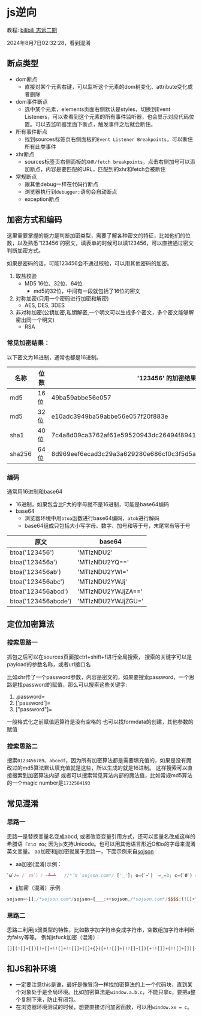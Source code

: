 # js逆向
教程: [bilibili 志远二期](https://www.bilibili.com/video/BV1Kh411r7uR)

2024年8月7日02:32:28，看到混淆

## 断点类型
- dom断点
    - 直接对某个元素右键，可以监听这个元素的dom树变化、attribute变化或者删除
- dom事件断点
    - 选中某个元素，elements页面右侧默认是styles，切换到Event Listeners，可以查看到这个元素的所有事件监听器，也会显示对应代码位置。可以去监听器里面下断点，触发事件之后就会断住。
- 所有事件断点
    - 找到sources标签页右侧面板的`Event Listener Breakpoints`，可以断住所有此类事件
- xhr断点
    - sources标签页右侧面板的`XHR/fetch breakpoints`，点击右侧加号可以添加断点，内容是要匹配的URL，匹配到的xhr和fetch会被断住
- 常规断点
    - 跟其他debug一样在代码行断点
    - 浏览器执行到`debugger;`语句会自动断点
    - exception断点

## 加密方式和编码

这里需要掌握的能力是判断加密类型，需要了解各种密文的特征，比如他们的位数，以及熟悉'123456'的密文，填表单的时候可以填123456，可以直接通过密文判断加密方式。

如果是密码的话，可能123456会不通过校验，可以用其他密码的加密。

1. 取盐校验
    - MD5 16位、32位、64位
        - md5的32位，中间有一段就包括了16位的密文
2. 对称加密(只用一个密码进行加密和解密)
    - AES, DES, 3DES
3. 非对称加密(公钥加密,私钥解密,一个明文可以生成多个密文，多个密文能够解密出同一个明文)
    - RSA

### 常见加密结果：
以下密文为16进制，通常也都是16进制。

| 名称   | 位数 | '123456' 的加密结果                                          |
| ------ | ---- | ------------------------------------------------------------ |
| md5    | 16位 | 49ba59abbe56e057                                             |
| md5    | 32位 | e10adc3949ba59abbe56e057f20f883e                             |
| sha1   | 40位 | 7c4a8d09ca3762af61e59520943dc26494f8941b                     |
| sha256 | 64位 | 8d969eef6ecad3c29a3a629280e686cf0c3f5d5a86aff3ca12020c923adc6c92 |


### 编码

通常用16进制和base64 

- 16进制，如果包含比F大的字母就不是16进制，可能是base64编码
- base64 
    - 浏览器环境中用`btoa`函数进行base64编码，`atob`进行解码
    - base64组成只包括大小写字母、数字、加号和等于号，末尾常有等于号

| 原文                  | base64             |
| ------------------- | ------------------ |
| btoa('123456')      | 'MTIzNDU2'         |
| btoa('123456a')     | 'MTIzNDU2YQ=='     |
| btoa('123456ab')    | 'MTIzNDU2YWI='     |
| btoa('123456abc')   | 'MTIzNDU2YWJj'     |
| btoa('123456abcd')  | 'MTIzNDU2YWJjZA==' |
| btoa('123456abcde') | 'MTIzNDU2YWJjZGU=' |

## 定位加密算法

### 搜索思路一
抓包之后可以在sources页面按ctrl+shift+f进行全局搜索，
搜索的关键字可以是payload的参数名称，或者url接口名

比如xhr传了一个password参数，内容是密文的，如果要搜索password，一个思路是找password的赋值，那么可以搜索这些关键字:
1. .password= 
2. ['password']= 
3. ["password"]=

一般格式化之前赋值运算符是没有空格的
也可以找formdata的创建，其他参数的赋值
### 搜索思路二
搜索`0123456789`、`abcedf`，因为所有加密算法都是需要填充值的，如果是没有魔改过的md5算法默认填充值就是这些，所以生成的就是16进制。
这样搜索可以直接搜索到加密算法内部
或者可以搜索常见算法内部的魔法值，比如常规md5算法的一个magic number是`1732584193`
## 常见混淆
### 思路一
思路一是替换变量名变成abcd, 或者改变变量引用方式，还可以变量名改成这样的希腊语` Γεια σας` 因为js支持Unicode。也可以用其他语言形近O和o的字母来混淆英文变量。
aa加密和jj加密就属于思路一，下面示例来自[sojson](https://www.sojson.com/aaencode.html)
- aa加密(混淆)示例：
```js
ﾟωﾟﾉ= /｀ｍ´）ﾉ ~┻━┻   //*´∇｀sojson.com*/ ['_']; o=(ﾟｰﾟ)  =_=3; c=(ﾟΘﾟ) =(ﾟｰﾟ)-(ﾟｰﾟ); (ﾟДﾟ) =(ﾟΘﾟ)= (o^_^o)/ (o^_^o);(ﾟДﾟ)={ﾟΘﾟ: '_' ,ﾟωﾟﾉ : ((ﾟωﾟﾉ==3) +'_') [ﾟΘﾟ] ,ﾟｰﾟﾉ :(ﾟωﾟﾉ+ '_')[o^_^o -(ﾟΘﾟ)] ,ﾟДﾟﾉ:((ﾟｰﾟ==3) +'_')[ﾟｰﾟ] }; (ﾟДﾟ) [ﾟΘﾟ] =((ﾟωﾟﾉ==3) +'_') [c^_^o];(ﾟДﾟ) ['c'] = ((ﾟДﾟ)+'_') [ (ﾟｰﾟ)+(ﾟｰﾟ)-(ﾟΘﾟ) ];(ﾟДﾟ) ['o'] = ((ﾟДﾟ)+'_') [ﾟΘﾟ];(ﾟoﾟ)=(ﾟДﾟ) ['c']+(ﾟДﾟ) ['o']+(ﾟωﾟﾉ +'_')[ﾟΘﾟ]+ ((ﾟωﾟﾉ==3) +'_') [ﾟｰﾟ] + ((ﾟДﾟ) +'_') [(ﾟｰﾟ)+(ﾟｰﾟ)]+ ((ﾟｰﾟ==3) +'_') [ﾟΘﾟ]+((ﾟｰﾟ==3) +'_') [(ﾟｰﾟ) - (ﾟΘﾟ)]+(ﾟДﾟ) ['c']+((ﾟДﾟ)+'_') [(ﾟｰﾟ)+(ﾟｰﾟ)]+ (ﾟДﾟ) ['o']+((ﾟｰﾟ==3) +'_') [ﾟΘﾟ];(ﾟДﾟ) ['_'] =(o^_^o) [ﾟoﾟ] [ﾟoﾟ];(ﾟεﾟ)=((ﾟｰﾟ==3) +'_') [ﾟΘﾟ]+ (ﾟДﾟ) .ﾟДﾟﾉ+((ﾟДﾟ)+'_') [(ﾟｰﾟ) + (ﾟｰﾟ)]+((ﾟｰﾟ==3) +'_') [o^_^o -ﾟΘﾟ]+((ﾟｰﾟ==3) +'_') [ﾟΘﾟ]+ (ﾟωﾟﾉ +'_') [ﾟΘﾟ]; (ﾟｰﾟ)+=(ﾟΘﾟ); (ﾟДﾟ)[ﾟεﾟ]='\\'; (ﾟДﾟ).ﾟΘﾟﾉ=(ﾟДﾟ+ ﾟｰﾟ)[o^_^o -(ﾟΘﾟ)];(oﾟｰﾟo)=(ﾟωﾟﾉ +'_')[c^_^o];(ﾟДﾟ) [ﾟoﾟ]='\"';(ﾟДﾟ) ['_'] ( (ﾟДﾟ) ['_'] (ﾟεﾟ+(ﾟДﾟ)[ﾟoﾟ]+ (ﾟДﾟ)[ﾟεﾟ]+(ﾟΘﾟ)+ ((ﾟｰﾟ) + (ﾟΘﾟ))+ (ﾟｰﾟ)+ (ﾟДﾟ)[ﾟεﾟ]+(ﾟΘﾟ)+ (ﾟｰﾟ)+ ((ﾟｰﾟ) + (ﾟΘﾟ))+ (ﾟДﾟ)[ﾟεﾟ]+(ﾟΘﾟ)+ ((o^_^o) +(o^_^o))+ (ﾟｰﾟ)+ (ﾟДﾟ)[ﾟεﾟ]+(ﾟｰﾟ)+ (c^_^o)+ (ﾟДﾟ)[ﾟεﾟ]+(ﾟΘﾟ)+ (ﾟｰﾟ)+ (ﾟΘﾟ)+ (ﾟДﾟ)[ﾟεﾟ]+(ﾟｰﾟ)+ (c^_^o)+ (ﾟДﾟ)[ﾟεﾟ]+((ﾟｰﾟ) + (o^_^o))+ ((ﾟｰﾟ) + (ﾟΘﾟ))+ (ﾟДﾟ)[ﾟεﾟ]+((o^_^o) +(o^_^o))+ (ﾟΘﾟ)+ (ﾟДﾟ)[ﾟoﾟ])(ﾟΘﾟ))((ﾟΘﾟ)+(ﾟДﾟ)[ﾟεﾟ]+((ﾟｰﾟ)+(ﾟΘﾟ))+(ﾟΘﾟ)+(ﾟДﾟ)[ﾟoﾟ]);
```
- jj加密（混淆）示例
```js
sojson=~[];/*sojson.com*/sojson={___:++sojson,/*sojson.com*/$$$$:(![]+"")[sojson],__$:++sojson,$_$_:(![]+"")[sojson],_$_:++sojson,$_$$:({}+"")[sojson],$$_$:(sojson[sojson]+"")[sojson],_$$:++sojson,$$$_:(!""+"")[sojson],$__:++sojson,$_$:++sojson,$$__:({}+"")[sojson],$$_:++sojson,$$$:++sojson,$___:++sojson,$__$:++sojson};sojson.$_=(sojson.$_=sojson+"")[sojson.$_$]+(sojson._$=sojson.$_[sojson.__$])+(sojson.$$/*sojson.com*/=(sojson.$+"")[sojson.__$])+((!sojson)+"")[sojson._$$]+(sojson.__=sojson.$_[sojson.$$_])+(sojson.$=(!""+"")[sojson.__$])+(sojson._=(!""+"")[sojson._$_])+sojson.$_[sojson.$_$]+sojson.__+sojson._$+sojson.$;/*sojson.com*/sojson.$$=sojson.$+(!""+"")[sojson._$$]+sojson.__+sojson._+sojson.$+sojson.$$/*sojson.com*/;sojson.$=(sojson.___)[sojson.$_][sojson.$_];sojson.$(sojson.$(sojson.$$+"\""+(![]+"")[sojson._$_]+sojson.$$$_+sojson.__+" "+sojson.$_$_+" \\"+sojson.$$$+sojson.$_$+" "+sojson.__$+"\"")())(sojson={___:++sojson,$$$$:(![]+"")[sojson]});
```
### 思路二
思路二利用js弱类型的特性，比如数字加字符串变成字符串，空数组加字符串判断为falsy等等。
例如jsfuck加密（混淆）：
```js
[][(![]+[])[!+[]+!![]+!![]]+([]+{})[+!![]]+(!![]+[])[+!![]]+(!![]+[])[+[]]][([]+{})[!+[]+!![]+!![]+!![]+!![]]+([]+{})[+!![]]+([][[]]+[])[+!![]]+(![]+[])[!+[]+!![]+!![]]+(!![]+[])[+[]]+(!![]+[])[+!![]]+([][[]]+[])[+[]]+([]+{})[!+[]+!![]+!![]+!![]+!![]]+(!![]+[])[+[]]+([]+{})[+!![]]+(!![]+[])[+!![]]]((![]+[])[!+[]+!![]]+([][[]]+[])[!+[]+!![]+!![]]+(!![]+[])[+[]]+([]+{})[!+[]+!![]+!![]+!![]+!![]+!![]+!![]]+(+{}+[])[+!![]]+([]+{})[!+[]+!![]+!![]+!![]+!![]+!![]+!![]]+[][(![]+[])[!+[]+!![]+!![]]+([]+{})[+!![]]+(!![]+[])[+!![]]+(!![]+[])[+[]]][([]+{})[!+[]+!![]+!![]+!![]+!![]]+([]+{})[+!![]]+([][[]]+[])[+!![]]+(![]+[])[!+[]+!![]+!![]]+(!![]+[])[+[]]+(!![]+[])[+!![]]+([][[]]+[])[+[]]+([]+{})[!+[]+!![]+!![]+!![]+!![]]+(!![]+[])[+[]]+([]+{})[+!![]]+(!![]+[])[+!![]]]((!![]+[])[+!![]]+([][[]]+[])[!+[]+!![]+!![]]+(!![]+[])[+[]]+([][[]]+[])[+[]]+(!![]+[])[+!![]]+([][[]]+[])[+!![]]+([]+{})[!+[]+!![]+!![]+!![]+!![]+!![]+!![]]+([][[]]+[])[+[]]+([][[]]+[])[+!![]]+([][[]]+[])[!+[]+!![]+!![]]+(![]+[])[!+[]+!![]+!![]]+([]+{})[!+[]+!![]+!![]+!![]+!![]]+(+{}+[])[+!![]]+([]+[][(![]+[])[!+[]+!![]+!![]]+([]+{})[+!![]]+(!![]+[])[+!![]]+(!![]+[])[+[]]][([]+{})[!+[]+!![]+!![]+!![]+!![]]+([]+{})[+!![]]+([][[]]+[])[+!![]]+(![]+[])[!+[]+!![]+!![]]+(!![]+[])[+[]]+(!![]+[])[+!![]]+([][[]]+[])[+[]]+([]+{})[!+[]+!![]+!![]+!![]+!![]]+(!![]+[])[+[]]+([]+{})[+!![]]+(!![]+[])[+!![]]]((!![]+[])[+!![]]+([][[]]+[])[!+[]+!![]+!![]]+(!![]+[])[+[]]+([][[]]+[])[+[]]+(!![]+[])[+!![]]+([][[]]+[])[+!![]]+([]+{})[!+[]+!![]+!![]+!![]+!![]+!![]+!![]]+(![]+[])[!+[]+!![]]+([]+{})[+!![]]+([]+{})[!+[]+!![]+!![]+!![]+!![]]+(+{}+[])[+!![]]+(!![]+[])[+[]]+([][[]]+[])[!+[]+!![]+!![]+!![]+!![]]+([]+{})[+!![]]+([][[]]+[])[+!![]])(!+[]+!![]))[!+[]+!![]+!![]]+([][[]]+[])[!+[]+!![]+!![]])(!+[]+!![]+!![]+!![]+!![]+!![])([][(![]+[])[!+[]+!![]+!![]]+([]+{})[+!![]]+(!![]+[])[+!![]]+(!![]+[])[+[]]][([]+{})[!+[]+!![]+!![]+!![]+!![]]+([]+{})[+!![]]+([][[]]+[])[+!![]]+(![]+[])[!+[]+!![]+!![]]+(!![]+[])[+[]]+(!![]+[])[+!![]]+([][[]]+[])[+[]]+([]+{})[!+[]+!![]+!![]+!![]+!![]]+(!![]+[])[+[]]+([]+{})[+!![]]+(!![]+[])[+!![]]]((!![]+[])[+!![]]+([][[]]+[])[!+[]+!![]+!![]]+(!![]+[])[+[]]+([][[]]+[])[+[]]+(!![]+[])[+!![]]+([][[]]+[])[+!![]]+([]+{})[!+[]+!![]+!![]+!![]+!![]+!![]+!![]]+([][[]]+[])[!+[]+!![]+!![]]+(![]+[])[!+[]+!![]+!![]]+([]+{})[!+[]+!![]+!![]+!![]+!![]]+(+{}+[])[+!![]]+([]+[][(![]+[])[!+[]+!![]+!![]]+([]+{})[+!![]]+(!![]+[])[+!![]]+(!![]+[])[+[]]][([]+{})[!+[]+!![]+!![]+!![]+!![]]+([]+{})[+!![]]+([][[]]+[])[+!![]]+(![]+[])[!+[]+!![]+!![]]+(!![]+[])[+[]]+(!![]+[])[+!![]]+([][[]]+[])[+[]]+([]+{})[!+[]+!![]+!![]+!![]+!![]]+(!![]+[])[+[]]+([]+{})[+!![]]+(!![]+[])[+!![]]]((!![]+[])[+!![]]+([][[]]+[])[!+[]+!![]+!![]]+(!![]+[])[+[]]+([][[]]+[])[+[]]+(!![]+[])[+!![]]+([][[]]+[])[+!![]]+([]+{})[!+[]+!![]+!![]+!![]+!![]+!![]+!![]]+(![]+[])[!+[]+!![]]+([]+{})[+!![]]+([]+{})[!+[]+!![]+!![]+!![]+!![]]+(+{}+[])[+!![]]+(!![]+[])[+[]]+([][[]]+[])[!+[]+!![]+!![]+!![]+!![]]+([]+{})[+!![]]+([][[]]+[])[+!![]])(!+[]+!![]))[!+[]+!![]+!![]]+([][[]]+[])[!+[]+!![]+!![]])(!+[]+!![])(([]+{})[+[]])[+[]]+(!+[]+!![]+!![]+[])+([][[]]+[])[!+[]+!![]])+(+!![]+[]))(!+[]+!![]+!![]+!![]+!![]+!![]+!![]+!![])
```
## 扣JS和补环境
- 一定要注意this是谁，最好是像冒泡一样找加密算法的上一个代码块，直到某个对象处于是全局环境。比如加密算法是`window.a.b.c`，不能只拿c，要把a整个复制下来，防止有闭包。
- 在浏览器环境测试的时候，想要直接访问加密函数，可以用`window.xx = c`。
